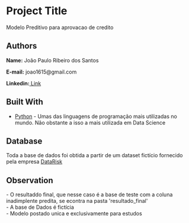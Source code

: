 <h1> Project Title</h1>
<p>Modelo Preditivo para aprovacao de credito</p>


<h2> Authors</h2>
<p><b>Name:</b> João Paulo Ribeiro dos Santos</p>
<p><b>E-mail:</b> joao1615@gmail.com</p>
<p><b>Linkedin:</b><a href = 'https://www.linkedin.com/in/joão-paulo-ribeiro-dos-santos-7716499b'> Link</a></p>

<h2>Built With</h2>
<ul>
	<li><a href = "https://www.python.org/">Python</a> - Umas das linguagens de programação mais utilizadas no mundo. Não obstante a isso a mais utilizada em Data Science</li>
</ul>

<h2>Database</h2>
<p>Toda a base de dados foi obtida a partir de um dataset fictício fornecido pela empresa <a href = "https://datarisk.io/">DataRisk</a></p>

<h2>Observation</h2>
- O resultaddo final, que nesse caso é a base de teste com a coluna inadimplente predita, se econtra na pasta 'resultado_final'<br>
- A base de Dados é fictícia<br>
- Modelo postado unica e exclusivamente para estudos

